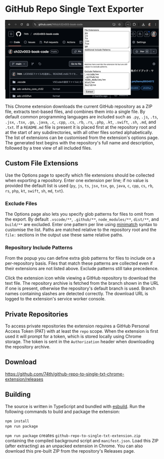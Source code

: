 # GitHub Repo Single Text Exporter

![Screen Shot](./docs/ss.png)

This Chrome extension downloads the current GitHub repository as a ZIP file, extracts text-based files, and combines them into a single file. By default common programming languages are included such as `.py`, `.js`, `.ts`, `.jsx`, `.tsx`, `.go`, `.java`, `.c`, `.cpp`, `.cs`, `.rb`, `.rs`, `.php`, `.kt`, `.swift`, `.sh`, `.md`, and `.txt`. If a `README.md` file is present it is placed first at the repository root and at the start of any subdirectories, with all other files sorted alphabetically. The list of extensions can be customised from the extension's options page. The generated text begins with the repository's full name and description, followed by a tree view of all included files.

## Custom File Extensions

Use the Options page to specify which file extensions should be collected when exporting a repository. Enter one extension per line; if no value is provided the default list is used (`py`, `js`, `ts`, `jsx`, `tsx`, `go`, `java`, `c`, `cpp`, `cs`, `rb`, `rs`, `php`, `kt`, `swift`, `sh`, `md`, `txt`).

### Exclude Files

The Options page also lets you specify glob patterns for files to omit from the export. By default `.vscode/**`, `.github/**`, `node_modules/**`, `dist/**`, and `build/**` are excluded. Enter one pattern per line using [minimatch](https://github.com/isaacs/minimatch) syntax to customise the list.
Paths are matched relative to the repository root and the `file:` sections in the
output use these same relative paths.

### Repository Include Patterns

From the popup you can define extra glob patterns for files to include on a
per-repository basis. Files that match these patterns are collected even if their
extensions are not listed above. Exclude patterns still take precedence.

Click the extension icon while viewing a GitHub repository to download the text file. The repository archive is fetched from the branch shown in the URL if one is present, otherwise the repository's default branch is used. Branch names containing slashes are detected correctly. The download URL is logged to the extension's service worker console.

## Private Repositories

To access private repositories the extension requires a GitHub Personal Access Token (PAT) with at least the `repo` scope.
When the extension is first used it will prompt for a token, which is stored locally using Chrome storage. The token is
sent in the `Authorization` header when downloading the repository archive.

## Download

https://github.com/74th/github-repo-to-single-txt-chrome-extension/releases

## Building

The source is written in TypeScript and bundled with [esbuild](https://esbuild.github.io/). Run the following commands to build and package the extension:

```bash
npm install
npm run package
```

`npm run package` creates `github-repo-to-single-txt-extension.zip` containing the compiled background script and `manifest.json`. Load this ZIP (after extracting) as an unpacked extension in Chrome. You can also download this pre-built ZIP from the repository's Releases page.

